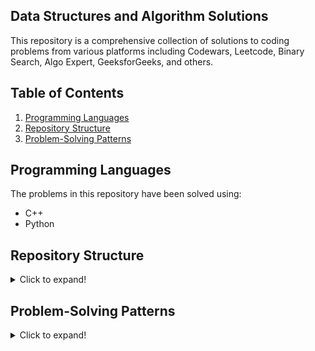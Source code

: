 ## Data Structures and Algorithm Solutions

This repository is a comprehensive collection of solutions to coding problems from various platforms including Codewars, Leetcode, Binary Search, Algo Expert, GeeksforGeeks, and others.

## Table of Contents
1. [Programming Languages](#programming-languages)
2. [Repository Structure](#repository-structure)
3. [Problem-Solving Patterns](#problem-solving-patterns)

## Programming Languages

The problems in this repository have been solved using:

- C++
- Python
  
## Repository Structure

<details>
<summary>Click to expand!</summary>
  
The 'fully-written-solutions' folder contains problems tackled from scratch. Here is what you can expect:

- C++: Each problem has a corresponding **`.cpp`** file and a related header file. The header files are included in the main function, which calls all the headers. If you want to focus on a single problem, you can comment out the function calls for the other problems.
- Python: Similarly, Python solutions are neatly encapsulated within individual **`.py`** files, following Pythonic conventions for clarity and efficiency.

</details>

## Problem-Solving Patterns

<details>
<summary>Click to expand!</summary>
  
### If the input array is sorted

| Algorithm | Time Complexity | Space Complexity |
|-----------|-----------------|------------------|
| Binary Search | O(logn) | O(1) |
| Two Pointers | O(n) | O(1) |
| Cyclic Sort (when dealing with numbers in a specific range) | O(n) | O(1) |

### If asked for all permutations/subsets

| Algorithm | Time Complexity | Space Complexity |
|-----------|-----------------|------------------|
| Backtracking | O(n*2^n) | O(n) |

### If given a tree

| Algorithm | Time Complexity | Space Complexity |
|-----------|-----------------|------------------|
| Depth-First Search (DFS) | O(n) | O(h) |
| Breadth-First Search (BFS) | O(n) | O(w) |

### If given a graph

| Algorithm | Time Complexity | Space Complexity |
|-----------|-----------------|------------------|
| Depth-First Search (DFS) | O(V+E) | O(V) |
| Breadth-First Search (BFS) | O(V+E) | O(V) |
| Topological Sort (for problems involving ordering or scheduling) | O(V+E) | O(V) |

### If given a linked list

| Algorithm | Time Complexity | Space Complexity |
|-----------|-----------------|------------------|
| Two Pointers (possibly fast and slow pointers) | O(n) | O(1) |
| In-place reversal of a linked list | O(n) | O(1) |

### If recursion is banned

| Algorithm | Time Complexity | Space Complexity |
|-----------|-----------------|------------------|
| Stack | O(n) | O(n) |

### If must solve in-place

| Algorithm | Time Complexity | Space Complexity |
|-----------|-----------------|------------------|
| Swap corresponding values | O(n) | O(1) |

### If asked for maximum/minimum subarray/subset/options

| Algorithm | Time Complexity | Space Complexity |
|-----------|-----------------|------------------|
| Dynamic Programming | Depends on problem | Depends on problem |
| 0/1 Knapsack (for subset problems where choices are binary, selected, or not selected) | O(nW) | O(nW) |

### If the problem involves computing prefix sums or queries on subarrays

| Algorithm | Time Complexity | Space Complexity |
|-----------|-----------------|------------------|
| Prefix Sum | O(n) for initial computation, O(1) for each query | O(n) |

### If asked for top/least K items

| Algorithm | Time Complexity | Space Complexity |
|-----------|-----------------|------------------|
| Heap | O(nlogk) | O(k) |
| Two Heaps (when you need to keep track of both the smallest and largest elements) | O(nlogk) | O(k) |
| QuickSelect | O(n), worst case O(n^2) | O(1) |
| K-way Merge (when merging K-sorted inputs) | O(nlogk) | O(k) |

### If asked for common strings

| Algorithm | Time Complexity | Space Complexity |
|-----------|-----------------|------------------|
| HashMap | O(n+m) | O(n+m) |
| Trie | O(n) | O(m) |

### If given a matrix

| Algorithm | Time Complexity | Space Complexity |
|-----------|-----------------|------------------|
| Matrix Traversal (DFS, BFS, or simple iteration) | O(mn) | O(mn) |

### If asked to find or count a specific element/configuration in a matrix

| Algorithm | Time Complexity | Space Complexity |
|-----------|-----------------|------------------|
| Dynamic Programming | O(mn) | O(mn) |
| DFS/BFS | O(mn) | O(mn) |

### If asked to perform manipulations or computations on a string

| Algorithm | Time Complexity | Space Complexity |
|-----------|-----------------|------------------|
| Two Pointers | O(n) | O(1) |
| Sliding Window | O(n) | O(1) or O(k) |
| HashMap | O(n) | O(n) |

### If dealing with intervals or ranges

| Algorithm | Time Complexity | Space Complexity |
|-----------|-----------------|------------------|
| Sort and Merge/Subtract | O(nlogn) | O(n) |
| Interval Tree | O(nlogn), O(logn) | O(n) |

### If the problem is about finding a cycle or a loop

| Algorithm | Time Complexity | Space Complexity |
|-----------|-----------------|------------------|
| Floyd's Cycle Finding Algorithm | O(n) | O(1) |
| DFS (for graph) | O(V+E) | O(V) |

### If numbers need to be converted from one base to another

| Algorithm | Time Complexity | Space Complexity |
|-----------|-----------------|------------------|
| Base Conversion | O(n) | O(n) |

### If dealing with bitwise operations

| Algorithm | Time Complexity | Space Complexity |
|-----------|-----------------|------------------|
| Bitwise XOR | O(n) | O(1) |

### If the problem involves Fibonacci numbers

| Algorithm | Time Complexity | Space Complexity |
|-----------|-----------------|------------------|
| Dynamic Programming | O(n) | O(1) or O(n) |

### Else

| Algorithm | Time Complexity | Space Complexity |
|-----------|-----------------|------------------|
| HashMap/Set | O(1) | O(n) |
| Sort input | O(nlogn) | O(1) |

</details>
